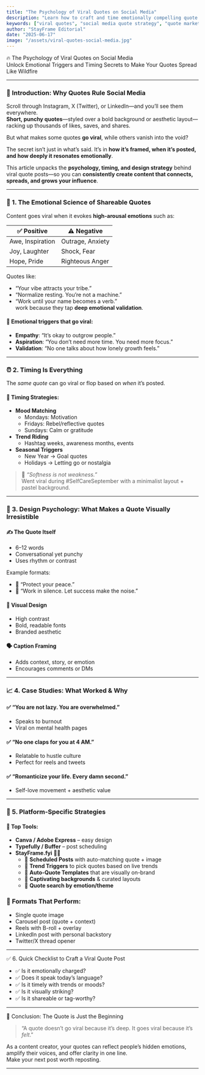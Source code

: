 ```yaml
---
title: "The Psychology of Viral Quotes on Social Media"
description: "Learn how to craft and time emotionally compelling quote posts that go viral. Ideal for content creators using Instagram, Twitter, and LinkedIn."
keywords: ["viral quotes", "social media quote strategy", "quote marketing", "emotional triggers", "timing social posts", "StayFrame", "content creator tools"]
author: "StayFrame Editorial"
date: "2025-06-17"
image: "/assets/viral-quotes-social-media.jpg"
---
```



<div class="text-4xl font-bold text-center my-8">
  🔥 The Psychology of Viral Quotes on Social Media  
</div>

<div class="text-xl text-center text-gray-600 dark:text-gray-300 mb-12">
  Unlock Emotional Triggers and Timing Secrets to Make Your Quotes Spread Like Wildfire
</div>

---

### 🎯 Introduction: Why Quotes Rule Social Media

Scroll through Instagram, X (Twitter), or LinkedIn—and you’ll see them everywhere.  
**Short, punchy quotes**—styled over a bold background or aesthetic layout—racking up thousands of likes, saves, and shares.

But what makes some quotes **go viral**, while others vanish into the void?

The secret isn’t just in what’s said. It’s in **how it’s framed, when it’s posted, and how deeply it resonates emotionally**.

This article unpacks the **psychology, timing, and design strategy** behind viral quote posts—so you can **consistently create content that connects, spreads, and grows your influence**.

---

### 🧠 1. The Emotional Science of Shareable Quotes

Content goes viral when it evokes **high-arousal emotions** such as:

| ✅ Positive             | ⚠️ Negative           |
|------------------------|----------------------|
| Awe, Inspiration       | Outrage, Anxiety     |
| Joy, Laughter          | Shock, Fear          |
| Hope, Pride            | Righteous Anger      |

Quotes like:  
- “Your vibe attracts your tribe.”  
- “Normalize resting. You’re not a machine.”  
- “Work until your name becomes a verb.”  
work because they tap **deep emotional validation**.

#### 🧲 Emotional triggers that go viral:
- **Empathy**: “It’s okay to outgrow people.”
- **Aspiration**: “You don’t need more time. You need more focus.”
- **Validation**: “No one talks about how lonely growth feels.”

---

### ⏰ 2. Timing Is Everything

The *same quote* can go viral or flop based on *when* it’s posted.

#### 🔁 Timing Strategies:
- **Mood Matching**
  - Mondays: Motivation
  - Fridays: Rebel/reflective quotes
  - Sundays: Calm or gratitude
- **Trend Riding**
  - Hashtag weeks, awareness months, events
- **Seasonal Triggers**
  - New Year → Goal quotes  
  - Holidays → Letting go or nostalgia

> 💬 *“Softness is not weakness.”*  
Went viral during #SelfCareSeptember with a minimalist layout + pastel background.

---

### 🎨 3. Design Psychology: What Makes a Quote Visually Irresistible

#### ✍️ The Quote Itself
- 6–12 words
- Conversational yet punchy
- Uses rhythm or contrast

Example formats:
- 🔹 “Protect your peace.”  
- 🔹 “Work in silence. Let success make the noise.”

#### 🎨 Visual Design
- High contrast
- Bold, readable fonts
- Branded aesthetic

#### 🗣 Caption Framing
- Adds context, story, or emotion
- Encourages comments or DMs

---

### 📈 4. Case Studies: What Worked & Why

#### ✅ “You are not lazy. You are overwhelmed.”
- Speaks to burnout
- Viral on mental health pages

#### ✅ “No one claps for you at 4 AM.”
- Relatable to hustle culture
- Perfect for reels and tweets

#### ✅ “Romanticize your life. Every damn second.”
- Self-love movement + aesthetic value

---

### 📱 5. Platform-Specific Strategies

#### 📲 Top Tools:
- **Canva / Adobe Express** – easy design
- **Typefully / Buffer** – post scheduling
- **StayFrame.fyi** 🧠✨  
  - 🔹 **Scheduled Posts** with auto-matching quote + image  
  - 🔹 **Trend Triggers** to pick quotes based on live trends  
  - 🔹 **Auto-Quote Templates** that are visually on-brand  
  - 🔹 **Captivating backgrounds** & curated layouts  
   - 🔹 **Quote search by emotion/theme**

### 🧩 Formats That Perform:
- Single quote image
- Carousel post (quote + context)
- Reels with B-roll + overlay
- LinkedIn post with personal backstory
- Twitter/X thread opener

---


<div class="text-2xl font-bold my-6">
  ✅ 6. Quick Checklist to Craft a Viral Quote Post
</div>

- ✅ Is it emotionally charged?
- ✅ Does it speak today’s language?
- ✅ Is it timely with trends or moods?
- ✅ Is it visually striking?
- ✅ Is it shareable or tag-worthy?

---


<div class="text-2xl font-bold my-6">
  🏁 Conclusion: The Quote is Just the Beginning
</div>

> “A quote doesn’t go viral because it’s deep. It goes viral because it’s *felt*.”

As a content creator, your quotes can reflect people’s hidden emotions, amplify their voices, and offer clarity in one line.  
Make your next post worth reposting.

---

